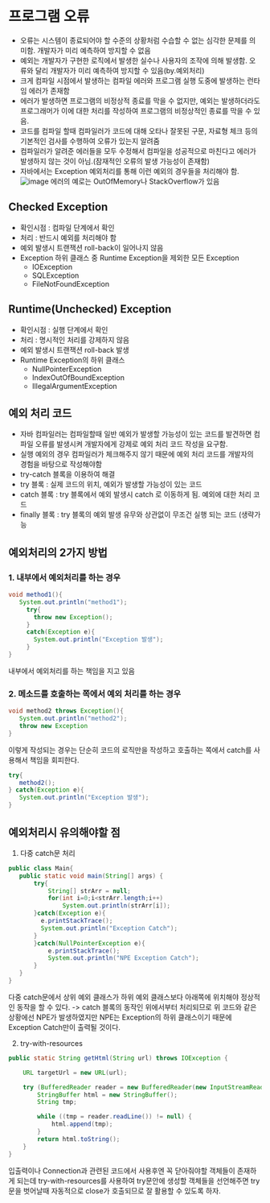 # 프로그램 오류
- 오류는 시스템이 종료되어야 할 수준의 상황처럼 수습할 수 없는 심각한 문제를 의미함. 개발자가 미리 예측하여 방지할 수 없음
- 예외는 개발자가 구현한 로직에서 발생한 실수나 사용자의 조작에 의해 발생함. 오류와 달리 개발자가 미리 예측하여 방지할 수 있음(by.예외처리)
- 크게 컴파일 시점에서 발생하는 컴파일 에러와 프로그램 실행 도중에 발생하는 런타임 에러가 존재함
- 에러가 발생하면 프로그램의 비정상적 종료를 막을 수 없지만, 예외는 발생하더라도 프로그래머가 이에 대한 처리를 작성하여 프로그램의 비정상적인 종료를 막을 수 있음.
- 코드를 컴파일 할때 컴파일러가 코드에 대해 오타나 잘못된 구문, 자료형 체크 등의 기본적인 검사를 수행하여 오류가 있는지 알려줌
- 컴파일러가 알려준 에러들을 모두 수정해서 컴파일을 성공적으로 마친다고 에러가 발생하지 않는 것이 아님.(잠재적인 오류의 발생 가능성이 존재함)
- 자바에서는 Exception 예외처리를 통해 이런 예외의 경우들을 처리해야 함. 
![image](https://user-images.githubusercontent.com/69469529/188316825-5ac31b66-ef44-4d8c-88b9-4091992d2d79.png)
에러의 예로는 OutOfMemory나 StackOverflow가 있음

## Checked Exception
- 확인시점 : 컴파일 단계에서 확인
- 처리 : 반드시 예외를 처리해야 함
- 예외 발생시 트랜잭션 roll-back이 일어나지 않음
- Exception 하위 클래스 중 Runtime Exception을 제외한 모든 Exception
  - IOException
  - SQLException
  - FileNotFoundException

## Runtime(Unchecked) Exception
- 확인시점 : 실행 단계에서 확인
- 처리 : 명시적인 처리를 강제하지 않음
- 예외 발생시 트랜잭션 roll-back 발생
- Runtime Exception의 하위 클래스
  - NullPointerException
  - IndexOutOfBoundException
  - IllegalArgumentException
 
 ## 예외 처리 코드
- 자바 컴파일러는 컴파일할때 일반 예외가 발생할 가능성이 있는 코드를 발견하면 컴파일 오류를 발생시켜 개발자에게 강제로 예외 처리 코드 작성을 요구함.
- 실행 예외의 경우 컴파일러가 체크해주지 않기 때문에 예외 처리 코드를 개발자의 경험을 바탕으로 작성해야함
- try-catch 블록을 이용하여 해결
- try 블록 : 실제 코드의 위치, 예외가 발생할 가능성이 있는 코드
- catch 블록 : try 블록에서 예외 발생시 catch 로 이동하게 됨. 예외에 대한 처리 코드
- finally 블록 : try 블록의 예외 발생 유무와 상관없이 무조건 실행 되는 코드 (생략가능

 ## 예외처리의 2가지 방법
 ### 1. 내부에서 예외처리를 하는 경우 
 ``` JAVA
 void method1(){
    System.out.println("method1");
      try{
        throw new Exception();
      }
      catch(Exception e){
        System.out.println("Exception 발생");
      }
 }
 ```
 내부에서 예외처리를 하는 책임을 지고 있음
 
 ### 2. 메소드를 호출하는 쪽에서 예외 처리를 하는 경우
 ``` JAVA
 void method2 throws Exception(){
    System.out.println("method2");
    throw new Exception
 }
 ```
 이렇게 작성되는 경우는 단순히 코드의 로직만을 작성하고 호출하는 쪽에서 catch를 사용해서 책임을 회피한다.
 
 ``` JAVA
 try{
    method2();
 } catch(Exception e){
    System.out.println("Exception 발생");
 }
 ```
 
 ## 예외처리시 유의해야할 점
 1. 다중 catch문 처리
 ``` JAVA
 public class Main{
    public static void main(String[] args) {
        try{
            String[] strArr = null;
            for(int i=0;i<strArr.length;i++)
                System.out.println(strArr[i]);
        }catch(Exception e){
          e.printStackTrace();
          System.out.println("Exception Catch");
        }
        }catch(NullPointerException e){
            e.printStackTrace();
            System.out.println("NPE Exception Catch");
        }
    }
}
 ```
 다중 catch문에서 상위 예외 클래스가 하위 예외 클래스보다 아래쪽에 위치해야 정상적인 동작을 할 수 있다.
 -> catch 블록의 동작인 위에서부터 처리되므로 위 코드와 같은 상황에선 NPE가 발생하였지만 NPE는 Exception의 하위 클래스이기 때문에 Exception Catch만이 출력될 것이다.
 
2. try-with-resources
``` JAVA
public static String getHtml(String url) throws IOException {

	URL targetUrl = new URL(url);

	try (BufferedReader reader = new BufferedReader(new InputStreamReader(targetUrl.openStream()))){
		StringBuffer html = new StringBuffer();
		String tmp;

		while ((tmp = reader.readLine()) != null) {
			html.append(tmp);
		}
		return html.toString();
	}
}
```
입출력이나 Connection과 관련된 코드에서 사용후엔 꼭 닫아줘야할 객체들이 존재하게 되는데 try-with-resources를 사용하여 try문안에 생성할 객체들을 선언해주면 try문을 벗어날때 자동적으로 close가 호출되므로 잘 활용할 수 있도록 하자.

